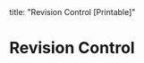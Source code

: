<frontmatter>
title: "Revision Control [Printable]"
</frontmatter>

<link rel="stylesheet" href="{{baseUrl}}/css/textbook.css">

<div class="website-content">

<div id="main">

# Revision Control

<include src="what/embed-inParent-printable.md" boilerplate />
<include src="repositories/embed-inParent-printable.md" boilerplate />
<include src="savingHistory/embed-inParent-printable.md" boilerplate />
<include src="usingHistory/embed-inParent-printable.md" boilerplate />
<include src="remoteRepositories/embed-inParent-printable.md" boilerplate />
<include src="branching/embed-inParent-printable.md" boilerplate />
<include src="drcsVsCrcs/embed-inParent-printable.md" boilerplate />
<include src="forkingWorkflow/embed-inParent-printable.md" boilerplate />
<include src="featureBranchFlow/embed-inParent-printable.md" boilerplate />
<include src="centralizedFlow/embed-inParent-printable.md" boilerplate />

</div>

</div>
